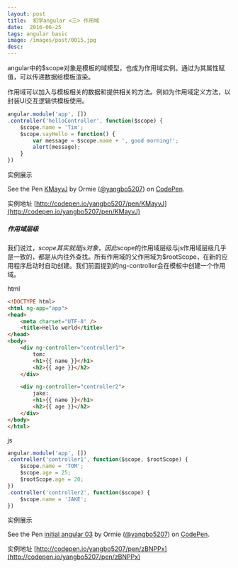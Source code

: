 ```yaml
---
layout: post
title:  初学angular <三> 作用域
date:  2016-06-25
tags: angular basic
image: /images/post/0015.jpg
desc:
---
```


angular中的$scope对象是模板的域模型，也成为作用域实例。通过为其属性赋值，可以传递数据给模板渲染。

作用域可以加入与模板相关的数据和提供相关的方法。例如为作用域定义方法，以封装UI交互逻辑供模板使用。

```js
angular.module('app', [])
.controller('helloController', function($scope) {
    $scope.name = 'Tim';
    $scope.sayHello = function() {
        var message = $scope.name + ', good morning!';
        alert(message);
    }
})
```

实例展示

<p data-height="265" data-theme-id="0" data-slug-hash="KMayvJ" data-default-tab="html,result" data-user="yangbo5207" data-embed-version="2" class="codepen">See the Pen <a href="http://codepen.io/yangbo5207/pen/KMayvJ/">KMayvJ</a> by Ormie (<a href="http://codepen.io/yangbo5207">@yangbo5207</a>) on <a href="http://codepen.io">CodePen</a>.</p>
<script async src="//assets.codepen.io/assets/embed/ei.js"></script>

实例地址 [http://codepen.io/yangbo5207/pen/KMayvJ](http://codepen.io/yangbo5207/pen/KMayvJ)

##### 作用域层级

我们说过，$scope其实就是js对象，因此$scope的作用域层级与js作用域层级几乎是一致的，都是从内往外查找。所有作用域的父作用域为$rootScope，在新的应用程序启动时自动创建。我们前面提到的ng-controller会在模板中创建一个作用域。

html

```html
<!DOCTYPE html>
<html ng-app="app">
<head>
	<meta charset="UTF-8" />
	<title>Hello world</title>
</head>
<body>
	<div ng-controller="controller1">
		tom:
		<h1>{{ name }}</h1>
		<h2>{{ age }}</h2>
	</div>

	<div ng-controller="controller2">
		jake:
		<h1>{{ name }}</h1>
		<h2>{{ age }}</h2>
	</div>
</body>
</html>
```

js

```js
angular.module('app', [])
.controller('controller1', function($scope, $rootScope) {
	$scope.name = 'TOM';
	$scope.age = 25;
	$rootScope.age = 20;
})
.controller('controller2', function($scope) {
	$scope.name = 'JAKE';
})
```

实例展示

<p data-height="265" data-theme-id="0" data-slug-hash="zBNPPx" data-default-tab="html,result" data-user="yangbo5207" data-embed-version="2" class="codepen">See the Pen <a href="http://codepen.io/yangbo5207/pen/zBNPPx/">initial angular 03</a> by Ormie (<a href="http://codepen.io/yangbo5207">@yangbo5207</a>) on <a href="http://codepen.io">CodePen</a>.</p>
<script async src="//assets.codepen.io/assets/embed/ei.js"></script>

实例地址 [http://codepen.io/yangbo5207/pen/zBNPPx](http://codepen.io/yangbo5207/pen/zBNPPx)
